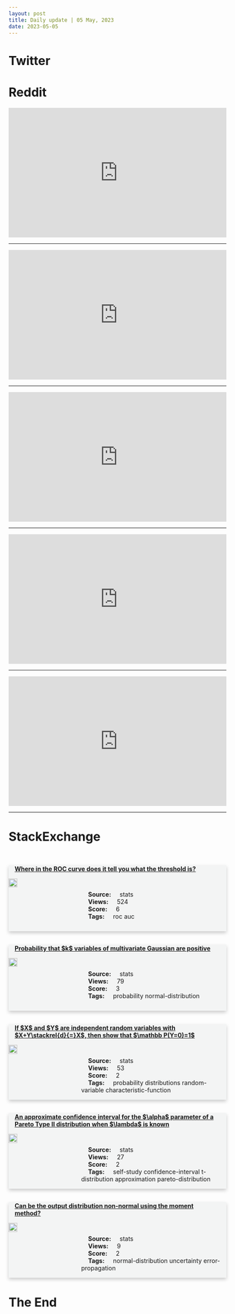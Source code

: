 ```yaml
---
layout: post
title: Daily update | 05 May, 2023
date: 2023-05-05
---
```


<script async src="https://platform.twitter.com/widgets.js" charset="utf-8"></script>


<script src='https://storage.ko-fi.com/cdn/scripts/overlay-widget.js'></script>
<script>
  kofiWidgetOverlay.draw('themldojo', {
    'type': 'floating-chat',
    'floating-chat.donateButton.text': 'Support me',
    'floating-chat.donateButton.background-color': '#f45d22',
    'floating-chat.donateButton.text-color': '#fff'
  });
</script>

# Twitter 

<blockquote class="twitter-tweet"><a href="https://twitter.com/POTUS/status/1654237472065302528"></a></blockquote>

<blockquote class="twitter-tweet"><a href="https://twitter.com/SebGorka/status/1654237630853181440"></a></blockquote>

<blockquote class="twitter-tweet"><a href="https://twitter.com/omnivoid/status/1654105752938717184"></a></blockquote>

<blockquote class="twitter-tweet"><a href="https://twitter.com/sharyph_/status/1654013128336605184"></a></blockquote>

<blockquote class="twitter-tweet"><a href="https://twitter.com/icreatelife/status/1653945099754020865"></a></blockquote>

<blockquote class="twitter-tweet"><a href="https://twitter.com/ylecun/status/1653985035836350465"></a></blockquote>

<blockquote class="twitter-tweet"><a href="https://twitter.com/ylecun/status/1654000687615754240"></a></blockquote>

<blockquote class="twitter-tweet"><a href="https://twitter.com/ylecun/status/1654125161300520967"></a></blockquote>

<blockquote class="twitter-tweet"><a href="https://twitter.com/ylecun/status/1653992486816161792"></a></blockquote>

<blockquote class="twitter-tweet"><a href="https://twitter.com/stanfordnlp/status/1654146761571663872"></a></blockquote>

# Reddit 

<iframe id="reddit-embed" src="https://www.redditmedia.com/r/MachineLearning/comments/137rxgw/d_google_we_have_no_moat_and_neither_does_openai?ref_source=embed&amp;ref=share&amp;embed=true" sandbox="allow-scripts allow-same-origin allow-popups" style="border: none;" height="300" width="100%" scrolling="yes"></iframe>
<hr style="width:100%;text-align:left;margin-left:0">
<iframe id="reddit-embed" src="https://www.redditmedia.com/r/datascience/comments/137gt1i/experienced_in_genai_let_me_guess_5_years_of?ref_source=embed&amp;ref=share&amp;embed=true" sandbox="allow-scripts allow-same-origin allow-popups" style="border: none;" height="300" width="100%" scrolling="yes"></iframe>
<hr style="width:100%;text-align:left;margin-left:0">
<iframe id="reddit-embed" src="https://www.redditmedia.com/r/dataengineering/comments/137ij6s/what_kind_of_work_can_a_data_engineer_do_if_they?ref_source=embed&amp;ref=share&amp;embed=true" sandbox="allow-scripts allow-same-origin allow-popups" style="border: none;" height="300" width="100%" scrolling="yes"></iframe>
<hr style="width:100%;text-align:left;margin-left:0">
<iframe id="reddit-embed" src="https://www.redditmedia.com/r/dataengineering/comments/137cym8/which_supplementary_tools_are_you_using_alongside?ref_source=embed&amp;ref=share&amp;embed=true" sandbox="allow-scripts allow-same-origin allow-popups" style="border: none;" height="300" width="100%" scrolling="yes"></iframe>
<hr style="width:100%;text-align:left;margin-left:0">
<iframe id="reddit-embed" src="https://www.redditmedia.com/r/datascience/comments/137c9k7/should_i_quit_if_vp_of_it_is_against_me?ref_source=embed&amp;ref=share&amp;embed=true" sandbox="allow-scripts allow-same-origin allow-popups" style="border: none;" height="300" width="100%" scrolling="yes"></iframe>
<hr style="width:100%;text-align:left;margin-left:0">

<style>
.card {
box-shadow: 0 4px 8px 0 rgba(0,0,0,0.2);
transition: 0.3s;
width: 100%;
background-color: #F3F4F4;
}
p{
    margin-left:  3em;
    padding-top: 1em;
}
.part2{
    display: grid;
    grid-template-columns: 1fr 3fr;
}
h4{
    margin: 1em;
}

.card:hover {
box-shadow: 0 8px 16px 0 rgba(0,0,0,0.2);
}
b {
padding: 2px 16px;
}
</style>
  
# StackExchange 


  <br>
  <div class="card">
  <h4><a href='https://stats.stackexchange.com/questions/614842/where-in-the-roc-curve-does-it-tell-you-what-the-threshold-is'>Where in the ROC curve does it tell you what the threshold is?</a></h4> 
  <div class="part2">
      <img src="https://cdn.sstatic.net/Sites/stats/Img/apple-touch-icon@2.png?v=344f57aa10cc" alt="Img missing!" style="width:40%">
      <p><b>Source:</b> stats<br><b>Views:</b> 524<br><b>Score:</b> 6<br><b>Tags:</b> <span class="badge badge-dark">roc</span> <span class="badge badge-dark">auc</span></p> 
  </div>
  </div>
      
  <br>
  <div class="card">
  <h4><a href='https://stats.stackexchange.com/questions/614897/probability-that-k-variables-of-multivariate-gaussian-are-positive'>Probability that $k$ variables of multivariate Gaussian are positive</a></h4> 
  <div class="part2">
      <img src="https://cdn.sstatic.net/Sites/stats/Img/apple-touch-icon@2.png?v=344f57aa10cc" alt="Img missing!" style="width:40%">
      <p><b>Source:</b> stats<br><b>Views:</b> 79<br><b>Score:</b> 3<br><b>Tags:</b> <span class="badge badge-dark">probability</span> <span class="badge badge-dark">normal-distribution</span></p> 
  </div>
  </div>
      
  <br>
  <div class="card">
  <h4><a href='https://stats.stackexchange.com/questions/614836/if-x-and-y-are-independent-random-variables-with-xy-stackreld-x-then'>If $X$ and $Y$ are independent random variables with $X+Y\stackrel{d}{=}X$, then show that $\mathbb P(Y=0)=1$</a></h4> 
  <div class="part2">
      <img src="https://cdn.sstatic.net/Sites/stats/Img/apple-touch-icon@2.png?v=344f57aa10cc" alt="Img missing!" style="width:40%">
      <p><b>Source:</b> stats<br><b>Views:</b> 53<br><b>Score:</b> 2<br><b>Tags:</b> <span class="badge badge-dark">probability</span> <span class="badge badge-dark">distributions</span> <span class="badge badge-dark">random-variable</span> <span class="badge badge-dark">characteristic-function</span></p> 
  </div>
  </div>
      
  <br>
  <div class="card">
  <h4><a href='https://stats.stackexchange.com/questions/614871/an-approximate-confidence-interval-for-the-alpha-parameter-of-a-pareto-type-i'>An approximate confidence interval for the $\alpha$ parameter of a Pareto Type II distribution when $\lambda$ is known</a></h4> 
  <div class="part2">
      <img src="https://cdn.sstatic.net/Sites/stats/Img/apple-touch-icon@2.png?v=344f57aa10cc" alt="Img missing!" style="width:40%">
      <p><b>Source:</b> stats<br><b>Views:</b> 27<br><b>Score:</b> 2<br><b>Tags:</b> <span class="badge badge-dark">self-study</span> <span class="badge badge-dark">confidence-interval</span> <span class="badge badge-dark">t-distribution</span> <span class="badge badge-dark">approximation</span> <span class="badge badge-dark">pareto-distribution</span></p> 
  </div>
  </div>
      
  <br>
  <div class="card">
  <h4><a href='https://stats.stackexchange.com/questions/614873/can-be-the-output-distribution-non-normal-using-the-moment-method'>Can be the output distribution non-normal using the moment method?</a></h4> 
  <div class="part2">
      <img src="https://cdn.sstatic.net/Sites/stats/Img/apple-touch-icon@2.png?v=344f57aa10cc" alt="Img missing!" style="width:40%">
      <p><b>Source:</b> stats<br><b>Views:</b> 9<br><b>Score:</b> 2<br><b>Tags:</b> <span class="badge badge-dark">normal-distribution</span> <span class="badge badge-dark">uncertainty</span> <span class="badge badge-dark">error-propagation</span></p> 
  </div>
  </div>
      
# The End